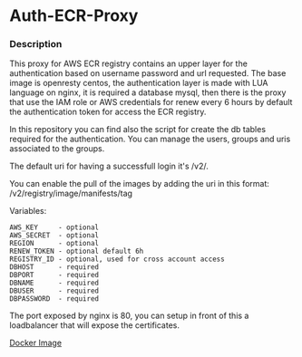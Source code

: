# Auth-ECR-Proxy

### Description
This proxy for AWS ECR registry contains an upper layer for the authentication based on username password and url requested.
The base image is openresty centos, the authentication layer is made with LUA language on nginx, it is required a database mysql, then there is the proxy that use the IAM role or AWS credentials for renew every 6 hours by default the authentication token for access the ECR registry.

In this repository you can find also the script for create the db tables required for the authentication.
You can manage the users, groups and uris associated to the groups.

The default uri for having a successfull login it's /v2/.

You can enable the pull of the images by adding the uri in this format:
/v2/registry/image/manifests/tag


Variables:
```
AWS_KEY     - optional
AWS_SECRET  - optional
REGION      - optional
RENEW_TOKEN - optional default 6h
REGISTRY_ID - optional, used for cross account access
DBHOST      - required
DBPORT      - required
DBNAME      - required
DBUSER      - required
DBPASSWORD  - required
```

The port exposed by nginx is 80, you can setup in front of this a loadbalancer that will expose the certificates.


[Docker Image](https://hub.docker.com/r/eurotech/auth-ecr-proxy)
